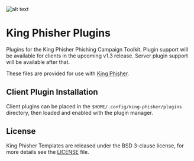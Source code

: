 ![alt text](https://github.com/securestate/king-phisher/raw/master/data/king-phisher-logo.png "King Phisher")

# King Phisher Plugins
Plugins for the King Phisher Phishing Campaign Toolkit. Plugin support will be
available for clients in the upcoming v1.3 release. Server plugin support will
be available after that.

These files are provided for use with [King Phisher][king-phisher-repo].

## Client Plugin Installation
Client plugins can be placed in the `$HOME/.config/king-phisher/plugins`
directory, then loaded and enabled with the plugin manager.

## License
King Phisher Templates are released under the BSD 3-clause license, for more
details see the [LICENSE][license-file] file.

[king-phisher-repo]: https://github.com/securestate/king-phisher
[king-phisher-wiki]: https://github.com/securestate/king-phisher/wiki
[license-file]: https://github.com/securestate/king-phisher-templates/blob/master/LICENSE
